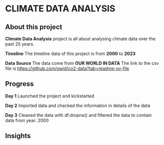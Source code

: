 # CLIMATE DATA ANALYSIS

## About this project
**Climate Data Analysis** project is all about analysing climate data over the past 25 years.

**Timeline** 
The timeline data of this project is from **2000** to **2023**

**Data Source**
The data come from **OUR WORLD IN DATA**
The link to the csv file is https://github.com/owid/co2-data?tab=readme-ov-file
## Progress
**Day 1**
Launched the project and kickstarted

**Day 2**
Imported data and checked the information in details of the data

**Day 3**
Cleaned the data with df.dropna() and filtered the data to contain data from year: 2000

## Insights